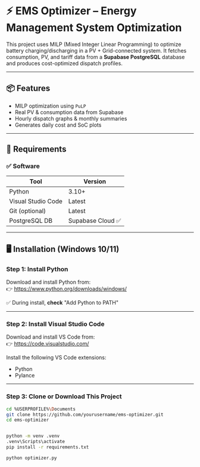 # ⚡ EMS Optimizer – Energy Management System Optimization

This project uses MILP (Mixed Integer Linear Programming) to optimize battery charging/discharging in a PV + Grid-connected system. It fetches consumption, PV, and tariff data from a **Supabase PostgreSQL** database and produces cost-optimized dispatch profiles.

---

## 📦 Features

- MILP optimization using `PuLP`
- Real PV & consumption data from Supabase
- Hourly dispatch graphs & monthly summaries
- Generates daily cost and SoC plots

---

## 🧰 Requirements

### ✅ Software

| Tool              | Version          |
|------------------|------------------|
| Python            | 3.10+             |
| Visual Studio Code| Latest            |
| Git (optional)    | Latest            |
| PostgreSQL DB     | Supabase Cloud ✅  |

---

## 🖥 Installation (Windows 10/11)

### Step 1: Install Python

Download and install Python from:  
👉 https://www.python.org/downloads/windows/

✅ During install, **check** "Add Python to PATH"

---

### Step 2: Install Visual Studio Code

Download and install VS Code from:  
👉 https://code.visualstudio.com/

Install the following VS Code extensions:
- Python
- Pylance
---

### Step 3: Clone or Download This Project

```bash
cd %USERPROFILE%\Documents
git clone https://github.com/yourusername/ems-optimizer.git
cd ems-optimizer


python -m venv .venv
.venv\Scripts\activate
pip install -r requirements.txt

python optimizer.py